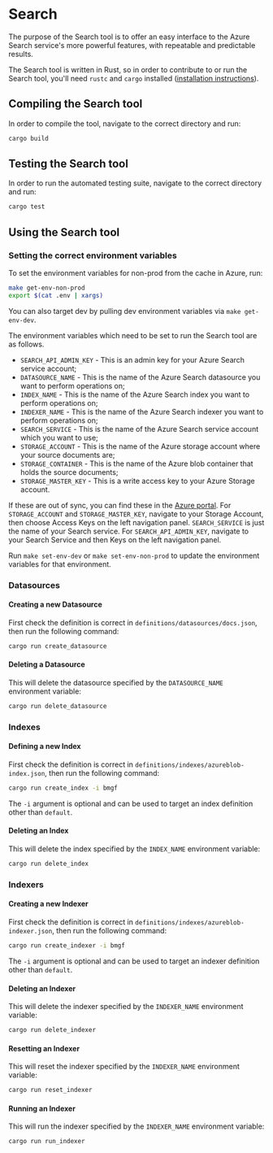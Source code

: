 # Search

The purpose of the Search tool is to offer an easy interface to the Azure Search service's more powerful features, with repeatable and predictable results.

The Search tool is written in Rust, so in order to contribute to or run the Search tool, you'll need `rustc` and `cargo` installed ([installation instructions](https://doc.rust-lang.org/cargo/getting-started/installation.html)).

## Compiling the Search tool

In order to compile the tool, navigate to the correct directory and run:

```sh
cargo build
```

## Testing the Search tool

In order to run the automated testing suite, navigate to the correct directory and run:

```sh
cargo test
```

## Using the Search tool

### Setting the correct environment variables

To set the environment variables for non-prod from the cache in Azure, run:

```sh
make get-env-non-prod
export $(cat .env | xargs)
```

You can also target dev by pulling dev environment variables via `make get-env-dev`.

The environment variables which need to be set to run the Search tool are as follows.

- `SEARCH_API_ADMIN_KEY` - This is an admin key for your Azure Search service account;
- `DATASOURCE_NAME` - This is the name of the Azure Search datasource you want to perform operations on;
- `INDEX_NAME` - This is the name of the Azure Search index you want to perform operations on;
- `INDEXER_NAME` - This is the name of the Azure Search indexer you want to perform operations on;
- `SEARCH_SERVICE` - This is the name of the Azure Search service account which you want to use;
- `STORAGE_ACCOUNT` - This is the name of the Azure storage account where your source documents are;
- `STORAGE_CONTAINER` - This is the name of the Azure blob container that holds the source documents;
- `STORAGE_MASTER_KEY` - This is a write access key to your Azure Storage account.

If these are out of sync, you can find these in the [Azure portal](https://portal.azure.com). For `STORAGE_ACCOUNT` and `STORAGE_MASTER_KEY`, navigate to your Storage Account, then choose Access Keys on the left navigation panel. `SEARCH_SERVICE` is just the name of your Search service. For `SEARCH_API_ADMIN_KEY`, navigate to your Search Service and then Keys on the left navigation panel.

Run `make set-env-dev` or `make set-env-non-prod` to update the environment variables for that environment.

### Datasources

#### Creating a new Datasource

First check the definition is correct in `definitions/datasources/docs.json`, then run the following command:

```sh
cargo run create_datasource
```

#### Deleting a Datasource

This will delete the datasource specified by the `DATASOURCE_NAME` environment variable:

```sh
cargo run delete_datasource
```

### Indexes

#### Defining a new Index

First check the definition is correct in `definitions/indexes/azureblob-index.json`, then run the following command:

```sh
cargo run create_index -i bmgf
```

The `-i` argument is optional and can be used to target an index definition other than `default`.

#### Deleting an Index

This will delete the index specified by the `INDEX_NAME` environment variable:

```sh
cargo run delete_index
```

### Indexers

#### Creating a new Indexer

First check the definition is correct in `definitions/indexes/azureblob-indexer.json`, then run the following command:

```sh
cargo run create_indexer -i bmgf
```

The `-i` argument is optional and can be used to target an indexer definition other than `default`.

#### Deleting an Indexer

This will delete the indexer specified by the `INDEXER_NAME` environment variable:

```sh
cargo run delete_indexer
```

#### Resetting an Indexer

This will reset the indexer specified by the `INDEXER_NAME` environment variable:

```sh
cargo run reset_indexer
```

#### Running an Indexer

This will run the indexer specified by the `INDEXER_NAME` environment variable:

```sh
cargo run run_indexer
```
